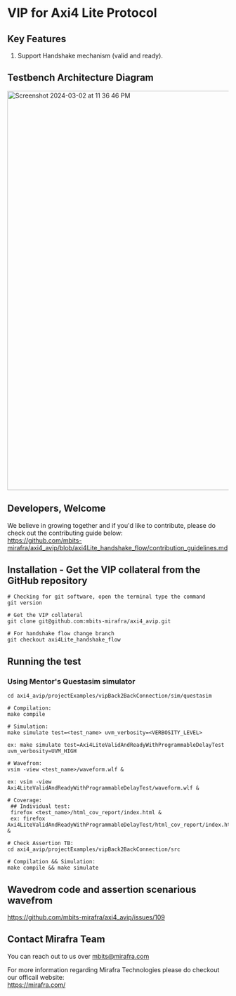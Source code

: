 
# VIP for Axi4 Lite Protocol

## Key Features 
1. Support Handshake mechanism (valid and ready).
   
## Testbench Architecture Diagram
<img width="910" alt="Screenshot 2024-03-02 at 11 36 46 PM" src="https://github.com/mbits-mirafra/axi4_avip/assets/15922511/cef03f6b-2ee6-4ea2-9b5b-b755fc8574ef">


## Developers, Welcome
We believe in growing together and if you'd like to contribute, please do check out the contributing guide below:  
https://github.com/mbits-mirafra/axi4_avip/blob/axi4Lite_handshake_flow/contribution_guidelines.md

## Installation - Get the VIP collateral from the GitHub repository

```
# Checking for git software, open the terminal type the command
git version

# Get the VIP collateral
git clone git@github.com:mbits-mirafra/axi4_avip.git

# For handshake flow change branch
git checkout axi4Lite_handshake_flow
```

## Running the test

### Using Mentor's Questasim simulator 

```
cd axi4_avip/projectExamples/vipBack2BackConnection/sim/questasim

# Compilation:  
make compile

# Simulation:
make simulate test=<test_name> uvm_verbosity=<VERBOSITY_LEVEL>

ex: make simulate test=Axi4LiteValidAndReadyWithProgrammableDelayTest uvm_verbosity=UVM_HIGH

# Wavefrom:  
vsim -view <test_name>/waveform.wlf &

ex: vsim -view Axi4LiteValidAndReadyWithProgrammableDelayTest/waveform.wlf &

# Coverage: 
 ## Individual test:
 firefox <test_name>/html_cov_report/index.html &
 ex: firefox Axi4LiteValidAndReadyWithProgrammableDelayTest/html_cov_report/index.html &

# Check Assertion TB:
cd axi4_avip/projectExamples/vipBack2BackConnection/src

# Compilation && Simulation:  
make compile && make simulate
```
## Wavedrom code and assertion scenarious wavefrom 

https://github.com/mbits-mirafra/axi4_avip/issues/109

## Contact Mirafra Team  
You can reach out to us over mbits@mirafra.com

For more information regarding Mirafra Technologies please do checkout our officail website:  
https://mirafra.com/
